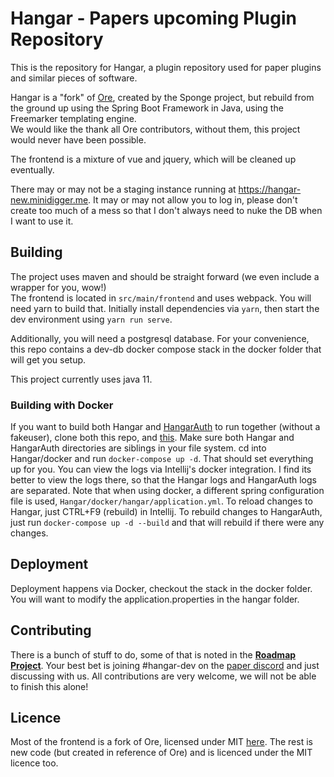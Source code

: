 # Hangar - Papers upcoming Plugin Repository

This is the repository for Hangar, a plugin repository used for paper plugins and similar pieces of software.

Hangar is a "fork" of [Ore](https://github.com/SpongePowered/Ore), created by the Sponge project, 
but rebuild from the ground up using the Spring Boot Framework in Java, using the Freemarker templating engine.  
We would like the thank all Ore contributors, without them, this project would never have been possible.

The frontend is a mixture of vue and jquery, which will be cleaned up eventually.

There may or may not be a staging instance running at https://hangar-new.minidigger.me. 
It may or may not allow you to log in, please don't create too much of a mess so that I don't always need to nuke the DB when I want to use it.

## Building

The project uses maven and should be straight forward (we even include a wrapper for you, wow!)  
The frontend is located in `src/main/frontend` and uses webpack. You will need yarn to build that. Initially install dependencies via `yarn`, then start the dev environment using `yarn run serve`.

Additionally, you will need a postgresql database. For your convenience, this repo contains a dev-db docker compose stack in the docker folder that will get you setup.

This project currently uses java 11.

### Building with Docker
If you want to build both Hangar and [HangarAuth](https://github.com/MiniDigger/HangarAuth)
to run together (without a fakeuser), clone both this repo, and [this](https://github.com/PaperMC/HangarAuth).
Make sure both Hangar and HangarAuth directories are siblings in your file system. cd into Hangar/docker and run `docker-compose up -d`. That should set everything up for you. You can view the logs via Intellij's docker integration.
I find its better to view the logs there, so that the Hangar logs and HangarAuth logs are separated. 
Note that when using docker, a different spring configuration file is used, `Hangar/docker/hangar/application.yml`. To reload changes to Hangar, just CTRL+F9 (rebuild) in Intellij. To rebuild changes to HangarAuth, just run `docker-compose up -d --build` 
and that will rebuild if there were any changes.

## Deployment

Deployment happens via Docker, checkout the stack in the docker folder. You will want to modify the application.properties in the hangar folder.

## Contributing

There is a bunch of stuff to do, some of that is noted in the [**Roadmap Project**](https://github.com/PaperMC/Hangar/projects/1). 
Your best bet is joining #hangar-dev on the [paper discord](https://discord.gg/papermc) and just discussing with us.
All contributions are very welcome, we will not be able to finish this alone!

## Licence

Most of the frontend is a fork of Ore, licensed under MIT [here](https://github.com/SpongePowered/Ore/blob/staging/LICENSE.txt). 
The rest is new code (but created in reference of Ore) and is licenced under the MIT licence too.
